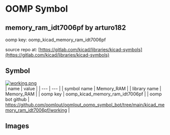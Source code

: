 # OOMP Symbol  
## memory_ram_idt7006pf  by arturo182  
  
oomp key: oomp_kicad_memory_ram_idt7006pf  
  
source repo at: [https://gitlab.com/kicad/libraries/kicad-symbols](https://gitlab.com/kicad/libraries/kicad-symbols)  
## Symbol  
  
[![working.png](working_600.png)](working.png)  
| name | value | 
| --- | --- | 
| symbol name | Memory_RAM | 
| library name | Memory_RAM | 
| oomp key | oomp_kicad_memory_ram_idt7006pf | 
| oomp bot github | https://github.com/oomlout/oomlout_oomp_symbol_bot/tree/main/kicad_memory_ram_idt7006pf/working | 
## Images  

